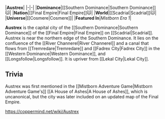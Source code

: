 |**Austrex**|
|-|-|
|**Dominance**|[[Southern Dominance\|Southern Dominance]]🐱︎|
|**Nation**|[[Final Empire\|Final Empire]]🐱︎|
|**World**|[[Scadrial\|Scadrial]]🐱︎|
|**Universe**|[[Cosmere\|Cosmere]]|
|**Featured In**|*Mistborn Era 1*|

**Austrex** is the capital city of the [[Southern Dominance\|Southern Dominance]] of the [[Final Empire\|Final Empire]] on [[Scadrial\|Scadrial]].
Austrex is near the northern edge of the Southern Dominance. It lies on the confluence of the [[River Channerel\|River Channerel]] and a canal that flows from [[Tremredare\|Tremredare]] and [[Fadrex City\|Fadrex City]] in the [[Western Dominance\|Western Dominance]], and [[Longsfollow\|Longsfollow]]. It is upriver from [[Lekal City\|Lekal City]].

## Trivia
Austrex was first mentioned in the [[Mistborn Adventure Game\|Mistborn Adventure Game's]] [[A House of Ashes\|A House of Ashes]], which is uncanonical, but the city was later included on an updated map of the Final Empire.



https://coppermind.net/wiki/Austrex